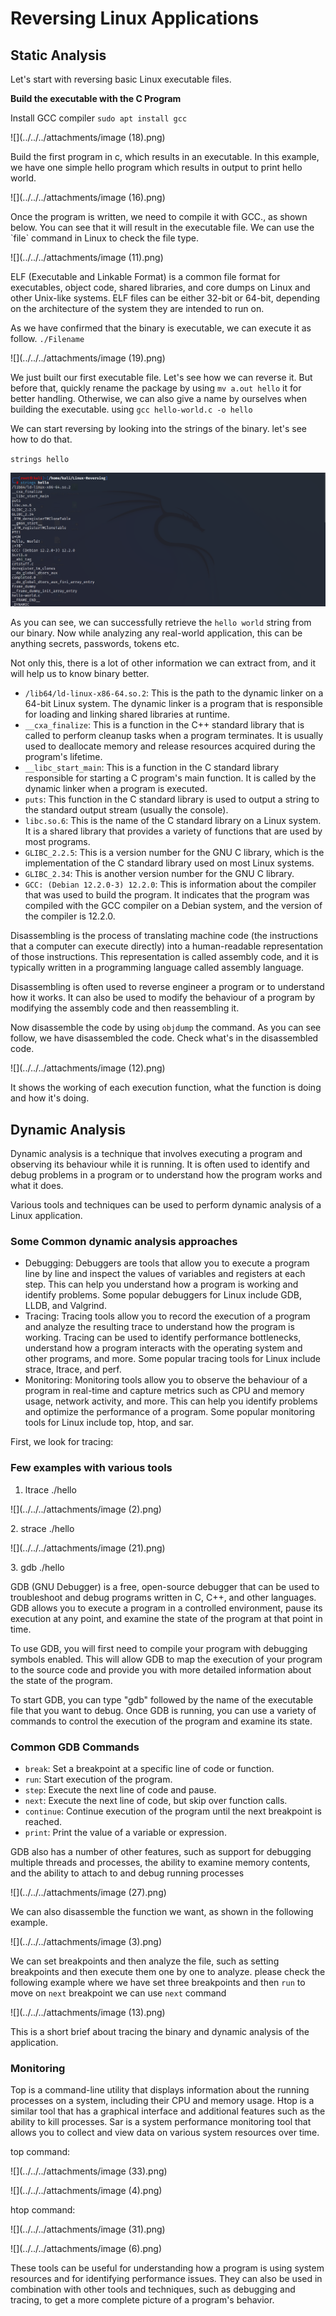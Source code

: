 # **Reversing Linux Applications**

## **Static Analysis**

Let's start with reversing basic Linux executable files.

**Build the executable with the C Program**

Install GCC compiler `sudo apt install gcc`

![](../../../attachments/image (18).png)

Build the first program in c, which results in an executable. In this example, we have one simple hello program which results in output to print hello world.

![](../../../attachments/image (16).png)

Once the program is written, we need to compile it with GCC., as shown below. You can see that it will result in the executable file. We can use the \`file\` command in Linux to check the file type.

![](../../../attachments/image (11).png)

ELF (Executable and Linkable Format) is a common file format for executables, object code, shared libraries, and core dumps on Linux and other Unix-like systems. ELF files can be either 32-bit or 64-bit, depending on the architecture of the system they are intended to run on.

As we have confirmed that the binary is executable, we can execute it as follow. `./Filename`

![](../../../attachments/image (19).png)

We just built our first executable file. Let's see how we can reverse it. But before that, quickly rename the package by using `mv a.out hello` it for better handling. Otherwise, we can also give a name by ourselves when building the executable. using `gcc hello-world.c -o hello`

We can start reversing by looking into the strings of the binary. let's see how to do that.

`strings hello`

![](../../../attachments/image.png)

As you can see, we can successfully retrieve the `hello world`  string from our binary. Now while analyzing any real-world application, this can be anything secrets, passwords, tokens etc.&#x20;

Not only this, there is a lot of other information we can extract from, and it will help us to know binary better.

* `/lib64/ld-linux-x86-64.so.2`: This is the path to the dynamic linker on a 64-bit Linux system. The dynamic linker is a program that is responsible for loading and linking shared libraries at runtime.
* `__cxa_finalize`: This is a function in the C++ standard library that is called to perform cleanup tasks when a program terminates. It is usually used to deallocate memory and release resources acquired during the program's lifetime.
* `__libc_start_main`: This is a function in the C standard library responsible for starting a C program's main function. It is called by the dynamic linker when a program is executed.
* `puts`: This function in the C standard library is used to output a string to the standard output stream (usually the console).
* `libc.so.6`: This is the name of the C standard library on a Linux system. It is a shared library that provides a variety of functions that are used by most programs.
* `GLIBC_2.2.5`: This is a version number for the GNU C library, which is the implementation of the C standard library used on most Linux systems.
* `GLIBC_2.34`: This is another version number for the GNU C library.
* `GCC: (Debian 12.2.0-3) 12.2.0`: This is information about the compiler that was used to build the program. It indicates that the program was compiled with the GCC compiler on a Debian system, and the version of the compiler is 12.2.0.

Disassembling is the process of translating machine code (the instructions that a computer can execute directly) into a human-readable representation of those instructions. This representation is called assembly code, and it is typically written in a programming language called assembly language.

Disassembling is often used to reverse engineer a program or to understand how it works. It can also be used to modify the behaviour of a program by modifying the assembly code and then reassembling it.

Now disassemble the code by using `objdump` the command. As you can see follow, we have disassembled the code. Check what's in the disassembled code.

![](../../../attachments/image (12).png)

It shows the working of each execution function, what the function is doing and how it's doing.

## **Dynamic Analysis**

Dynamic analysis is a technique that involves executing a program and observing its behaviour while it is running. It is often used to identify and debug problems in a program or to understand how the program works and what it does.

Various tools and techniques can be used to perform dynamic analysis of a Linux application. 

### **Some Common dynamic analysis approaches**

* Debugging: Debuggers are tools that allow you to execute a program line by line and inspect the values of variables and registers at each step. This can help you understand how a program is working and identify problems. Some popular debuggers for Linux include GDB, LLDB, and Valgrind.
* Tracing: Tracing tools allow you to record the execution of a program and analyze the resulting trace to understand how the program is working. Tracing can be used to identify performance bottlenecks, understand how a program interacts with the operating system and other programs, and more. Some popular tracing tools for Linux include strace, ltrace, and perf.
* Monitoring: Monitoring tools allow you to observe the behaviour of a program in real-time and capture metrics such as CPU and memory usage, network activity, and more. This can help you identify problems and optimize the performance of a program. Some popular monitoring tools for Linux include top, htop, and sar.

First, we look for tracing:

### **Few examples with various tools**

1. ltrace ./hello

![](../../../attachments/image (2).png)

2\.  strace ./hello

![](../../../attachments/image (21).png)

3\. gdb ./hello

GDB (GNU Debugger) is a free, open-source debugger that can be used to troubleshoot and debug programs written in C, C++, and other languages. GDB allows you to execute a program in a controlled environment, pause its execution at any point, and examine the state of the program at that point in time.

To use GDB, you will first need to compile your program with debugging symbols enabled. This will allow GDB to map the execution of your program to the source code and provide you with more detailed information about the state of the program.

To start GDB, you can type "gdb" followed by the name of the executable file that you want to debug. Once GDB is running, you can use a variety of commands to control the execution of the program and examine its state. 

### **Common GDB Commands**

* `break`: Set a breakpoint at a specific line of code or function.
* `run`: Start execution of the program.
* `step`: Execute the next line of code and pause.
* `next`: Execute the next line of code, but skip over function calls.
* `continue`: Continue execution of the program until the next breakpoint is reached.
* `print`: Print the value of a variable or expression.

GDB also has a number of other features, such as support for debugging multiple threads and processes, the ability to examine memory contents, and the ability to attach to and debug running processes

![](../../../attachments/image (27).png)

We can also disassemble the function we want, as shown in the following example.

![](../../../attachments/image (3).png)

We can set breakpoints and then analyze the file, such as setting breakpoints and then execute them one by one to analyze. please check the following example where we have set three breakpoints and then `run` to move on `next` breakpoint we can use `next` command

![](../../../attachments/image (13).png)

This is a short brief about tracing the binary and dynamic analysis of the application.

### **Monitoring**

Top is a command-line utility that displays information about the running processes on a system, including their CPU and memory usage. Htop is a similar tool that has a graphical interface and additional features such as the ability to kill processes. Sar is a system performance monitoring tool that allows you to collect and view data on various system resources over time.

top command:

![](../../../attachments/image (33).png)

![](../../../attachments/image (4).png)

htop command:

![](../../../attachments/image (31).png)

![](../../../attachments/image (6).png)

These tools can be useful for understanding how a program is using system resources and for identifying performance issues. They can also be used in combination with other tools and techniques, such as debugging and tracing, to get a more complete picture of a program's behavior.